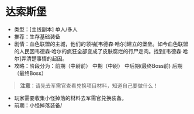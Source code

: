 # 达索斯堡
* 类型：[主线副本] 单人/多人
* 推荐：生存基础装备
* 剧情：血色联盟的主城，他们的领袖[韦德森·哈尔]建立的堡垒。如今血色联盟的人民因韦德森·哈尔的疯狂全部变成了皮肤腐烂的行尸走肉。找到[韦德森·哈尔]弄清楚事情的起因。
* 攻略：阶段分为：前期（中尉前） 中期（中尉） 中后期(最终Boss前) 后期（最终Boss）
>**注意**：请先去军需官查看兑换项目材料，知道自己要做什么！
* 玩家需要收集小怪掉落的材料去军需官兑换装备。
* 前期：小怪掉落装备/
